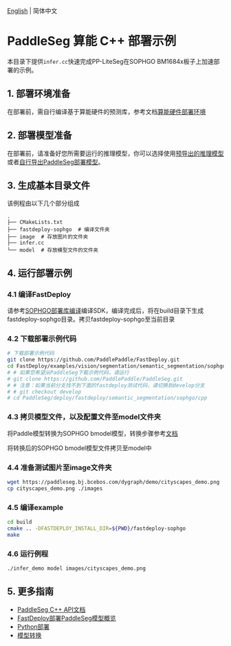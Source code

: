 [English](README.md) | 简体中文
# PaddleSeg 算能 C++ 部署示例

本目录下提供`infer.cc`快速完成PP-LiteSeg在SOPHGO BM1684x板子上加速部署的示例。

## 1. 部署环境准备
在部署前，需自行编译基于算能硬件的预测库，参考文档[算能硬件部署环境](https://github.com/PaddlePaddle/FastDeploy/blob/develop/docs/cn/build_and_install#算能硬件部署环境)

## 2. 部署模型准备  
在部署前，请准备好您所需要运行的推理模型，你可以选择使用[预导出的推理模型](../README.md)或者[自行导出PaddleSeg部署模型](../README.md)。

## 3. 生成基本目录文件

该例程由以下几个部分组成
```text
.
├── CMakeLists.txt
├── fastdeploy-sophgo  # 编译文件夹
├── image  # 存放图片的文件夹
├── infer.cc
└── model  # 存放模型文件的文件夹
```

## 4. 运行部署示例

### 4.1 编译FastDeploy

请参考[SOPHGO部署库编译](https://github.com/PaddlePaddle/FastDeploy/blob/develop/docs/cn/build_and_install/sophgo.md)编译SDK，编译完成后，将在build目录下生成fastdeploy-sophgo目录。拷贝fastdeploy-sophgo至当前目录

### 4.2 下载部署示例代码
```bash
# 下载部署示例代码
git clone https://github.com/PaddlePaddle/FastDeploy.git
cd FastDeploy/examples/vision/segmentation/semantic_segmentation/sophgo/cpp
# # 如果您希望从PaddleSeg下载示例代码，请运行
# git clone https://github.com/PaddlePaddle/PaddleSeg.git
# # 注意：如果当前分支找不到下面的fastdeploy测试代码，请切换到develop分支
# # git checkout develop
# cd PaddleSeg/deploy/fastdeploy/semantic_segmentation/sophgo/cpp
```

### 4.3 拷贝模型文件，以及配置文件至model文件夹
将Paddle模型转换为SOPHGO bmodel模型，转换步骤参考[文档](../README.md)

将转换后的SOPHGO bmodel模型文件拷贝至model中

### 4.4 准备测试图片至image文件夹
```bash
wget https://paddleseg.bj.bcebos.com/dygraph/demo/cityscapes_demo.png
cp cityscapes_demo.png ./images
```

### 4.5 编译example

```bash
cd build
cmake .. -DFASTDEPLOY_INSTALL_DIR=${PWD}/fastdeploy-sophgo
make
```

### 4.6 运行例程

```bash
./infer_demo model images/cityscapes_demo.png
```

## 5. 更多指南
- [PaddleSeg C++ API文档](https://www.paddlepaddle.org.cn/fastdeploy-api-doc/cpp/html/namespacefastdeploy_1_1vision_1_1segmentation.html)
- [FastDeploy部署PaddleSeg模型概览](../../)
- [Python部署](../python)
- [模型转换](../README.md)

